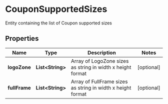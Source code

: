 

# CouponSupportedSizes

Entity containing the list of Coupon supported sizes

## Properties

| Name | Type | Description | Notes |
|------------ | ------------- | ------------- | -------------|
|**logoZone** | **List&lt;String&gt;** | Array of LogoZone sizes as string in width x height format |  [optional] |
|**fullFrame** | **List&lt;String&gt;** | Array of FullFrame sizes as string in width x height format |  [optional] |



